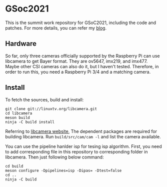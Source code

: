 # GSoc2021
This is the summit work repository for GSoC2021, including the code and patches. For more details, you can refer my [blog](https://starkfan007.github.io/Gsoc-summit-work/).

## Hardware
So far, only three cameras officially supported by the Raspberry Pi can use libcamera to get Bayer format. They are ov5647, imx219, and imx477. Maybe other CSI cameras can also do it, but I haven't tested. Therefore, in order to run this, you need a Raspberry Pi 3/4 and a matching camera.

## Install
To fetch the sources, build and install:
```
git clone git://linuxtv.org/libcamera.git
cd libcamera
meson build
ninja -C build install
```
Referring to [libcamera website](https://libcamera.org/getting-started.html), The dependent packages are required for building libcamera. Run `build/src/cam/cam -l` and list the camera available.

You can use the pipeline hanlder isp for tesing isp algorithm. First, you need to add corresponding file in this repository to corresponding folder in libcamera.
Then just following below command:
```
cd build
meson configure -Dpipelines=isp -Dipas= -Dtest=false
cd ..
ninja -C build
```

